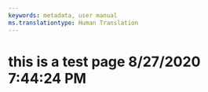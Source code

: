 ```yaml
---
keywords: metadata, user manual
ms.translationtype: Human Translation
---
```

# this is a test page 8/27/2020 7:44:24 PM
